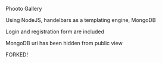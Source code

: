 Phooto Gallery

Using NodeJS, handelbars as a templating engine, MongoDB 

Login and registration form are included

MongoDB uri has been hidden from public view 

FORKED!
